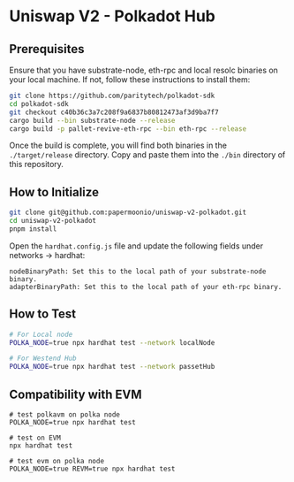 # Uniswap V2 - Polkadot Hub

## Prerequisites

Ensure that you have substrate-node, eth-rpc and local resolc binaries on your local machine. If not, follow these instructions to install them:

```bash
git clone https://github.com/paritytech/polkadot-sdk
cd polkadot-sdk
git checkout c40b36c3a7c208f9a6837b80812473af3d9ba7f7
cargo build --bin substrate-node --release
cargo build -p pallet-revive-eth-rpc --bin eth-rpc --release
```

Once the build is complete, you will find both binaries in the `./target/release` directory. Copy and paste them into the `./bin` directory of this repository.

## How to Initialize

```bash
git clone git@github.com:papermoonio/uniswap-v2-polkadot.git
cd uniswap-v2-polkadot
pnpm install
```

Open the `hardhat.config.js` file and update the following fields under networks -> hardhat:

```
nodeBinaryPath: Set this to the local path of your substrate-node binary.
adapterBinaryPath: Set this to the local path of your eth-rpc binary.
```

## How to Test

```bash
# For Local node
POLKA_NODE=true npx hardhat test --network localNode

# For Westend Hub
POLKA_NODE=true npx hardhat test --network passetHub
```

## Compatibility with EVM

```
# test polkavm on polka node
POLKA_NODE=true npx hardhat test

# test on EVM
npx hardhat test

# test evm on polka node
POLKA_NODE=true REVM=true npx hardhat test
```
